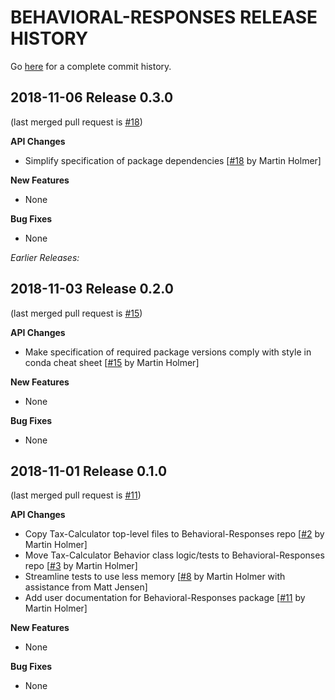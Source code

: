 BEHAVIORAL-RESPONSES RELEASE HISTORY
====================================
Go [here](https://github.com/open-source-economics/Behavioral-Responses/pulls?q=is%3Apr+is%3Aclosed)
for a complete commit history.


2018-11-06 Release 0.3.0
------------------------
(last merged pull request is
[#18](https://github.com/open-source-economics/Behavioral-Responses/pull/18))

**API Changes**
- Simplify specification of package dependencies
  [[#18](https://github.com/open-source-economics/Behavioral-Responses/pull/18)
  by Martin Holmer]

**New Features**
- None

**Bug Fixes**
- None


_Earlier Releases:_


2018-11-03 Release 0.2.0
------------------------
(last merged pull request is
[#15](https://github.com/open-source-economics/Behavioral-Responses/pull/15))

**API Changes**
- Make specification of required package versions comply with style in conda cheat sheet
  [[#15](https://github.com/open-source-economics/Behavioral-Responses/pull/15)
  by Martin Holmer]

**New Features**
- None

**Bug Fixes**
- None


2018-11-01 Release 0.1.0
------------------------
(last merged pull request is
[#11](https://github.com/open-source-economics/Behavioral-Responses/pull/11))

**API Changes**
- Copy Tax-Calculator top-level files to Behavioral-Responses repo
  [[#2](https://github.com/open-source-economics/Behavioral-Responses/pull/2)
  by Martin Holmer]
- Move Tax-Calculator Behavior class logic/tests to Behavioral-Responses repo
  [[#3](https://github.com/open-source-economics/Behavioral-Responses/pull/3)
  by Martin Holmer]
- Streamline tests to use less memory
  [[#8](https://github.com/open-source-economics/Behavioral-Responses/pull/8)
  by Martin Holmer with assistance from Matt Jensen]
- Add user documentation for Behavioral-Responses package
  [[#11](https://github.com/open-source-economics/Behavioral-Responses/pull/11)
  by Martin Holmer]

**New Features**
- None

**Bug Fixes**
- None
